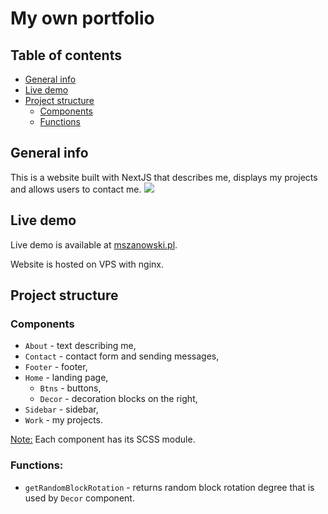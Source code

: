 # My own portfolio
## Table of contents
* [General info](#general-info)
* [Live demo](#live-demo)
* [Project structure](#project-structure)
    * [Components](#components)
    * [Functions](#functions)


## General info
This is a website built with NextJS that describes me, displays my projects and allows users to contact me.
![](https://i.imgur.com/OR6GrVY.png)

## Live demo
Live demo is available at [mszanowski.pl](https://mszanowski.pl).

Website is hosted on VPS with nginx.

## Project structure
### Components
- ``About`` - text describing me,
- ``Contact`` - contact form and sending messages,
- ``Footer`` - footer,
- ``Home`` - landing page,
  - ``Btns`` - buttons,
  - ``Decor`` - decoration blocks on the right,
- ``Sidebar`` - sidebar,
- ``Work`` - my projects.

<u>Note:</u> Each component has its SCSS module.

### Functions:
- ``getRandomBlockRotation`` - returns random block rotation degree that is used by ``Decor`` component.